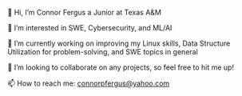 👋 Hi, I’m Connor Fergus a Junior at Texas A&M  

👀 I’m interested in SWE, Cybersecurity, and ML/AI  

🌱 I’m currently working on improving my Linux skills, Data Structure Utilization for problem-solving, and SWE topics in general  

💞️ I’m looking to collaborate on any projects, so feel free to hit me up!

📫 How to reach me: connorpfergus@yahoo.com
